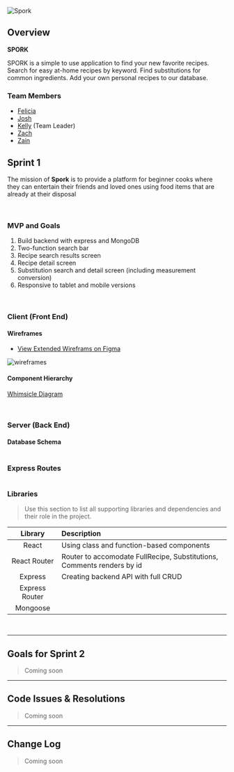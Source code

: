 ![Spork](https://i.imgur.com/C8yDrQM.png)

## Overview

**SPORK**

SPORK is a simple to use application to find your new favorite recipes. Search for easy at-home recipes by keyword. Find substitutions for common ingredients. Add your own personal recipes to our database.

### Team Members

- [Felicia](https://github.com/felicia-csolak)
- [Josh](https://github.com/rizekj12)
- [Kelly](https://github.com/kellymakesstuff) (Team Leader)
- [Zach](https://github.com/zoobieloo88)
- [Zain](https://github.com/zainsattar18)


## Sprint 1

The mission of **Spork** is to provide a platform for beginner cooks where they can entertain their friends and loved ones using food items that are already at their disposal

<br>

### MVP and Goals

1. Build backend with express and MongoDB
2. Two-function search bar
3. Recipe search results screen
4. Recipe detail screen
5. Substitution search and detail screen (including measurement conversion)
6. Responsive to tablet and mobile versions

<br>

### Client (Front End)

#### Wireframes

- [View Extended Wireframs on Figma](https://www.figma.com/file/hMdGIyJqlrRW0IC76TyCpm/U3-P3?node-id=0%3A1)

![wireframes](https://i.imgur.com/xAnw5oL.png)


#### Component Hierarchy

[Whimsicle Diagram](https://whimsical.com/9x14YF8QAC2EZWK9V22hWV)

<br>

### Server (Back End)

#### Database Schema

```

```
### Express Routes

```

```

### Libraries

> Use this section to list all supporting libraries and dependencies and their role in the project.

|    Library     | Description                                |
| :------------: | :----------------------------------------- |
|     React      | Using class and function-based components |
|  React Router  | Router to accomodate FullRecipe, Substitutions, Comments renders by id |
|    Express     | Creating backend API with full CRUD|
| Express Router | |
|    Mongoose    | |

<br>

***

## Goals for Sprint 2

> Coming soon

***

## Code Issues & Resolutions

> Coming soon

***

## Change Log

> Coming soon
